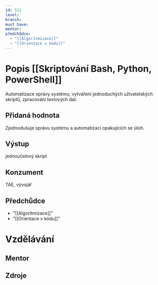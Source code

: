 ```yaml
---
id: 512
level: 
branch: 
must have: 
mentor: 
předchůdce: 
  - "[[Algoritmizace]]"
  - "[[Orientace v kódu]]"
---
```



# Popis [[Skriptování Bash, Python, PowerShell]]
Automatizace správy systému, vytváření jednoduchých uživatelských skriptů, zpracování textových dat.

## Přidaná hodnota
Zjednodušuje správu systému a automatizaci opakujících se úloh.

## Výstup
jednoúčelový skript

## Konzument
TAE, vývojář

## Předchůdce

  - "[[Algoritmizace]]"
  - "[[Orientace v kódu]]"

# Vzdělávání


## Mentor


## Zdroje
